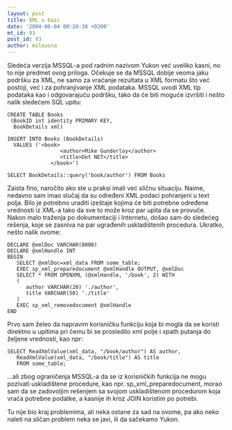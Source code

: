 ```yaml
---
layout: post
title: XML u bazi
date: '2004-06-04 00:20:38 +0200'
mt_id: 93
post_id: 93
author: mileusna
---
```

Sledeća verzija MSSQL-a pod radnim nazivom Yukon već uveliko kasni, no to nije predmet ovog priloga. Očekuje se da MSSQL dobije veoma jaku podršku za XML, ne samo za vraćanje rezultata u XML formatu što već postoji, već i za pohranjivanje XML podataka. MSSQL uvodi XML tip podataka kao i odgovarajuću podršku, tako da će biti moguće izvršiti i nešto nalik sledećem SQL upitu:

    CREATE TABLE Books
     (BookID int identity PRIMARY KEY,
      BookDetails xml)
    
    INSERT INTO Books (BookDetails)
      VALUES ('<book>
                     <author>Mike Gunderloy</author>
                     <title>Dot NET</title>
                  </book>')
    
    SELECT BookDetails::query('book/author') FROM Books

Zaista fino, naročito ako ste u praksi imali već sličnu situaciju. Naime, nedavno sam imao slučaj da su određeni XML podaci pohranjeni u text polja. Bilo je potrebno uraditi izeštaje kojima će biti potrebne određene vrednosti iz XML-a tako da sve to može kroz par upita da se provuče. Nakon malo traženja po dokumentaciji i Internetu, došao sam do sledećeg rešenja, koje se zasniva na par ugrađenih uskladištenih procedura. Ukratko, nešto nalik ovome:

    DECLARE @xmlDoc VARCHAR(8000)
    DECLARE @xmlHandle INT
    BEGIN
       SELECT @xmlDoc=xml_data FROM some_table; 
       EXEC sp_xml_preparedocument @xmlHandle OUTPUT, @xmlDoc
       SELECT * FROM OPENXML (@xmlHandle, '/book', 2) WITH
       (
          author VARCHAR(20) './author',
          title VARCHAR(50) './title'
       )
       EXEC sp_xml_removedocument @xmlHandle
    END

Prvo sam želeo da napravim korisničku funkciju koja bi mogla da se koristi direktno u upitima pri čemu bi se prosledilo xml polje i xpath putanja do željene vrednosti, kao npr:

    SELECT ReadXmlValue(xml_data, "/book/author") AS author,
       ReadXmlValue(xml_data, "/book/title") AS title
       FROM some_table;

...ali zbog ograničenja MSSQL-a da se iz korisničkih funkcija ne mogu pozivati uskladištene procedure, kao npr. sp\_xml\_preparedocument, morao sam da se zadovoljim rešenjem sa svojom uskladištenom procedurom koja vraća potrebne podatke, a kasnije ih kroz JOIN koristim po potrebi.

Tu nije bio kraj problemima, ali neka ostane za sad na ovome, pa ako neko naleti na sličan problem neka se javi, ili da sačekamo Yukon.

